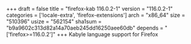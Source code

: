 +++
draft = false
title = "firefox-kab 116.0.2-1"
version = "116.0.2-1"
categories = ['locale-extra', 'firefox-extensions']
arch = "x86_64"
size = "510396"
usize = "562154"
sha1sum = "b9a9602c313d82a14a70aeb245dd16250aee60db"
depends = "['firefox>=116.0.2']"
+++
Kabyle language support for Firefox